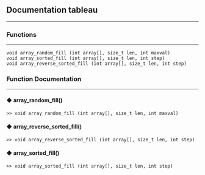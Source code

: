 ## Documentation tableau
---

### Functions
---
```
void array_random_fill (int array[], size_t len, int maxval)
void array_sorted_fill (int array[], size_t len, int step)
void array_reverse_sorted_fill (int array[], size_t len, int step)
```

### Function Documentation
---
#### ◆ array_random_fill()
```
>> void array_random_fill (int array[], size_t len, int maxval)
```

#### ◆ array_reverse_sorted_fill()
```
>> void array_reverse_sorted_fill (int array[], size_t len, int step)
```

#### ◆ array_sorted_fill()
```
>> void array_sorted_fill (int array[], size_t len, int step)
```
